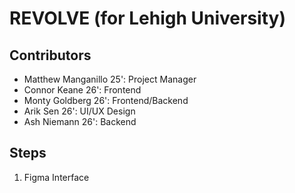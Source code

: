 # REVOLVE (for Lehigh University)

## Contributors
- Matthew Manganillo 25': Project Manager
- Connor Keane 26': Frontend
- Monty Goldberg 26': Frontend/Backend
- Arik Sen 26': UI/UX Design
- Ash Niemann 26': Backend

## Steps
1. Figma Interface
